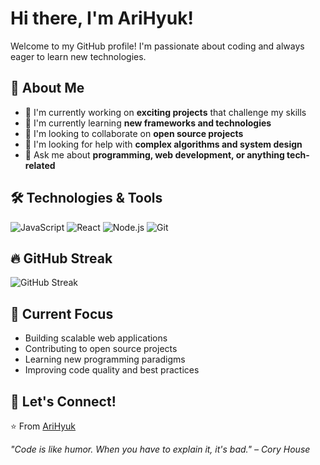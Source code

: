 # Hi there, I'm AriHyuk! 

Welcome to my GitHub profile! I'm passionate about coding and always eager to learn new technologies.

## 🚀 About Me

- 🔭 I'm currently working on **exciting projects** that challenge my skills
- 🌱 I'm currently learning **new frameworks and technologies**
- 👯 I'm looking to collaborate on **open source projects**
- 🤔 I'm looking for help with **complex algorithms and system design**
- 💬 Ask me about **programming, web development, or anything tech-related**


## 🛠️ Technologies & Tools

![JavaScript](https://img.shields.io/badge/-JavaScript-F7DF1E?style=flat-square&logo=javascript&logoColor=black)
![React](https://img.shields.io/badge/-React-61DAFB?style=flat-square&logo=react&logoColor=black)
![Node.js](https://img.shields.io/badge/-Node.js-339933?style=flat-square&logo=node.js&logoColor=white)
![Git](https://img.shields.io/badge/-Git-F05032?style=flat-square&logo=git&logoColor=white)

## 🔥 GitHub Streak

![GitHub Streak](https://github-readme-streak-stats.herokuapp.com/?user=AriHyuk&theme=radical)

## 🎯 Current Focus

- Building scalable web applications
- Contributing to open source projects
- Learning new programming paradigms
- Improving code quality and best practices

## 🤝 Let's Connect!


⭐️ From [AriHyuk](https://github.com/AriHyuk)

*"Code is like humor. When you have to explain it, it's bad." – Cory House*
